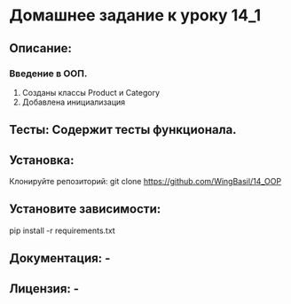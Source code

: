 # Домашнее задание к уроку 14_1 
## Описание: 
### Введение в ООП. 
1. Созданы классы Product и Category
2. Добавлена инициализация
## Тесты: Содержит тесты функционала.
## Установка:
Клонируйте репозиторий: git clone https://github.com/WingBasil/14_OOP
## Установите зависимости:
pip install -r requirements.txt
## Документация: - 
## Лицензия: - 
